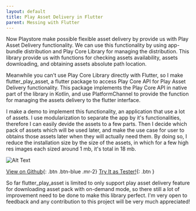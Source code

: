 ```yaml
---
layout: default
title: Play Asset Delivery in Flutter
parent: Messing with Flutter
---
```


Now Playstore make possible flexible asset delivery by provide us with Play Asset Delivery functionality. We can use this functionality by using app-bundle distribution and Play Core Library for managing the distribution. This library provide us with functions for checking assets availability, assets downloading, and obtaining assets absolute path location. 

Meanwhile you can't use Play Core Library directly with Flutter, so I make flutter_play_asset, a flutter package to access Play Core API for Play Asset Delivery functionality. This package implements the Play Core API in native part of the library in Kotlin, and use PlatformChannel to provide the function for managing the assets delivery to the flutter interface.

I make a demo to implement this functionality, an application that use a lot of assets. I use modularization to separate the app by it's functionalities, therefore I can easily devide the assets to a few parts. Then I decide which pack of assets which will be used later, and make the use case for user to obtains those assets later when they will actually need them. By doing so, I reduce the installation size by the size of the assets, in which for a few high res images each sized around 1 mb, it's total in 18 mb.

![Alt Text](https://merry-drylands.cloudvent.net/assets/images/play_asset_demo.gif)

[View on Github](https://github.com/yogurtpops/flutter_play_asset){: .btn .btn-blue .mr-2}
[Try It as Tester!](https://play.google.com/apps/internaltest/4699584195059121667){: .btn }

So far flutter_play_asset is limited to only support play asset delivery feature for downloading asset pack with on-demand mode, so there still a lot of improvement need to be done to make this library perfect. I'm very open to feedback and any contribution to this project will be very much appreciated!